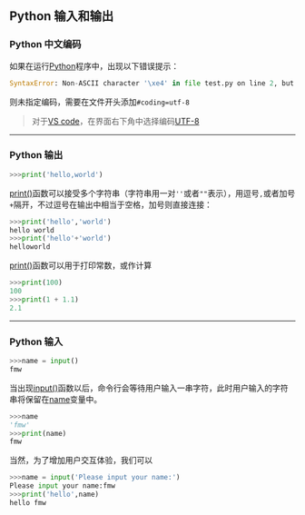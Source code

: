 ## Python 输入和输出
### Python 中文编码
如果在运行[Python]()程序中，出现以下错误提示：
```python
SyntaxError: Non-ASCII character '\xe4' in file test.py on line 2, but no encoding declared; see http://www.python.org/peps/pep-0263.html for details
```
则未指定编码，需要在文件开头添加`#coding=utf-8`

> 对于[VS code]()，在界面右下角中选择编码[UTF-8]()
---
### Python 输出
```python
>>>print('hello,world')
```
[print()]()函数可以接受多个字符串（字符串用一对`''`或者`""`表示），用逗号`,`或者加号`+`隔开，不过逗号在输出中相当于空格，加号则直接连接：
```python
>>>print('hello','world')
hello world
>>>print('hello'+'world')
helloworld
```
[print()]()函数可以用于打印常数，或作计算
```python
>>>print(100)
100
>>>print(1 + 1.1)
2.1
```
---
### Python 输入
```python
>>>name = input()
fmw
```
当出现[input()]()函数以后，命令行会等待用户输入一串字符，此时用户输入的字符串将保留在[name]()变量中。
```python
>>>name
'fmw'
>>>print(name)
fmw
```
当然，为了增加用户交互体验，我们可以
```python
>>>name = input('Please input your name:')
Please input your name:fmw
>>>print('hello',name)
hello fmw
```
